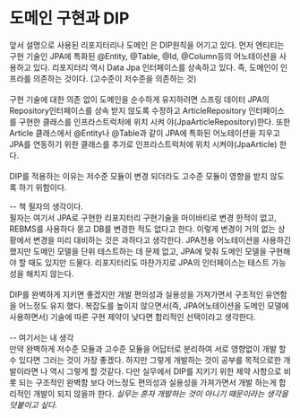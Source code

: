 # 도메인 구현과 DIP
앞서 설명으로 사용된 리포지터리나 도메인 은 DIP원칙을 어기고 있다. 먼저 엔티티는 구현 기술인 JPA에 특화된 @Entity, @Table, @Id, @Column등의 어노테이션을 사용하고 있다. 리포지터리 역시 
Data Jpa 인터페이스를 상속하고 있다. 즉, 도메인이 인프라를 의존하는 것이다. (고수준이 저수준을 의존하는 것)
<br>
<br> 
구현 기술에 대한 의존 없이 도메인을 순수하게 유지하려면 스프링 데이터 JPA의 Repository인터페이스를 상속 받지 않도록 수정하고 ArticleRepository 인터페이스를 구현한 클래스를 인프라스트럭처에 위치 시켜
야(JpaArticleRepository)한다. 또한 Article 클래스에서 @Entity나 @Table과 같이 JPA에 특화된 어노테이션을 지우고 JPA를 연동하기 위한 클래스를 추가로 인프라스트럭처에 위치 시켜야(JpaArticle) 한다.
<br>
<br>
DIP를 적용하는 이유는 저수준 모듈이 변경 되더라도 고수준 모듈이 영향을 받지 않도록 하기 위함이다. 

-- 책 필자의 생각이다. 
<br>
필자는 여기서 JPA로 구현한 리포지터리 구현기술을 마이바티로 변경 한적이 없고, REBMS를 사용하다 몽고 DB를 변경한 적도 없다고 한다. 이렇게 변경이 거의 없는 상황에서 변경을 미리 대비하는 것은 과하다고 생각한다. 
JPA전용 어노테이션을 사용하긴 했지만 도메인 모델을 단위 테스트하는 데 문제 없고, JPA에 맞춰 도메인 모델을 구현해야 할 때도 있지만 드물다. 리포지터리도 마찬가지로 JPA의 인터페이스는 테스트 가능성을 
해치지 않는다. 
<br>
<br>
DIP를 완벽하게 지키면 좋겠지만 개발 편의성과 실용성을 가져가면서 구조적인 유연함을 어느정도 유지 했다. 복잡도를 높이지 않으면서(즉, JPA어노테이션을 도메인 모델에 사용하면서) 기술에 따른 구현 제약이 낮다면
합리적인 선택이라고 생각한다. 
<br>
<br>
-- 여기서는 내 생각
<br>
만약 완벽하게 저수준 모듈과 고수준 모듈을 어답터로 분리하여 서로 영향없이 개발 할 수 있다면 그러는 것이 가장 좋겠다. 하지만 그렇게 개발하는 것이 공부를 목적으로한 개발이라면 나 역시 그렇게 할 것같다. 
다만 실무에서 DIP를 지키기 위한 제약 사항으로 비롯 되는 구조적인 완벽함 보다 어느정도 편의성과 실용성을 가져가면서 개발 하는게 합리적인 개발이 되지 않을까 한다. 
*실무는 혼자 개발하는 것이 아니기 때문이라는 생각을 덧붙이고 싶다.*
